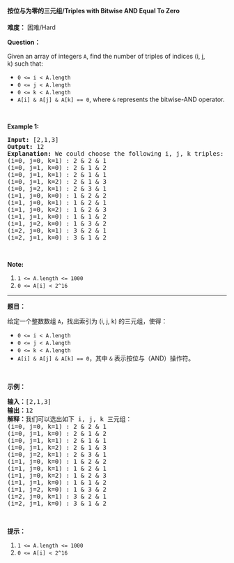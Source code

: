 #### 按位与为零的三元组/Triples with Bitwise AND Equal To Zero
**难度：** 困难/Hard

**Question：** 

<p>Given an array of integers <code>A</code>, find the number of&nbsp;triples of indices (i, j, k)&nbsp;such that:</p>

<ul>
	<li><code>0 &lt;= i &lt; A.length</code></li>
	<li><code>0 &lt;= j &lt; A.length</code></li>
	<li><code>0 &lt;= k &lt; A.length</code></li>
	<li><code>A[i]&nbsp;&amp; A[j]&nbsp;&amp; A[k] == 0</code>, where <code>&amp;</code>&nbsp;represents the bitwise-AND operator.</li>
</ul>

<p>&nbsp;</p>

<p><strong>Example 1:</strong></p>

<pre>
<strong>Input: </strong><span id="example-input-1-1">[2,1,3]</span>
<strong>Output: </strong><span id="example-output-1">12</span>
<strong>Explanation: </strong>We could choose the following i, j, k triples:
(i=0, j=0, k=1) : 2 &amp; 2 &amp; 1
(i=0, j=1, k=0) : 2 &amp; 1 &amp; 2
(i=0, j=1, k=1) : 2 &amp; 1 &amp; 1
(i=0, j=1, k=2) : 2 &amp; 1 &amp; 3
(i=0, j=2, k=1) : 2 &amp; 3 &amp; 1
(i=1, j=0, k=0) : 1 &amp; 2 &amp; 2
(i=1, j=0, k=1) : 1 &amp; 2 &amp; 1
(i=1, j=0, k=2) : 1 &amp; 2 &amp; 3
(i=1, j=1, k=0) : 1 &amp; 1 &amp; 2
(i=1, j=2, k=0) : 1 &amp; 3 &amp; 2
(i=2, j=0, k=1) : 3 &amp; 2 &amp; 1
(i=2, j=1, k=0) : 3 &amp; 1 &amp; 2
</pre>

<p>&nbsp;</p>

<p><strong>Note:</strong></p>

<ol>
	<li><code><font face="monospace">1 &lt;= A.length &lt;= 1000</font></code></li>
	<li><code>0 &lt;= A[i] &lt; 2^16</code></li>
</ol>


------

**题目：** 
<p>给定一个整数数组&nbsp;<code>A</code>，找出索引为 (i, j, k) 的三元组，使得：</p>

<ul>
	<li><code>0 &lt;= i &lt; A.length</code></li>
	<li><code>0 &lt;= j &lt; A.length</code></li>
	<li><code>0 &lt;= k &lt; A.length</code></li>
	<li><code>A[i]&nbsp;&amp; A[j]&nbsp;&amp; A[k] == 0</code>，其中&nbsp;<code>&amp;</code>&nbsp;表示按位与（AND）操作符。</li>
</ul>

<p>&nbsp;</p>

<p><strong>示例：</strong></p>

<pre><strong>输入：</strong>[2,1,3]
<strong>输出：</strong>12
<strong>解释：</strong>我们可以选出如下 i, j, k 三元组：
(i=0, j=0, k=1) : 2 &amp; 2 &amp; 1
(i=0, j=1, k=0) : 2 &amp; 1 &amp; 2
(i=0, j=1, k=1) : 2 &amp; 1 &amp; 1
(i=0, j=1, k=2) : 2 &amp; 1 &amp; 3
(i=0, j=2, k=1) : 2 &amp; 3 &amp; 1
(i=1, j=0, k=0) : 1 &amp; 2 &amp; 2
(i=1, j=0, k=1) : 1 &amp; 2 &amp; 1
(i=1, j=0, k=2) : 1 &amp; 2 &amp; 3
(i=1, j=1, k=0) : 1 &amp; 1 &amp; 2
(i=1, j=2, k=0) : 1 &amp; 3 &amp; 2
(i=2, j=0, k=1) : 3 &amp; 2 &amp; 1
(i=2, j=1, k=0) : 3 &amp; 1 &amp; 2
</pre>

<p>&nbsp;</p>

<p><strong>提示：</strong></p>

<ol>
	<li><code>1 &lt;= A.length &lt;= 1000</code></li>
	<li><code>0 &lt;= A[i] &lt; 2^16</code></li>
</ol>


